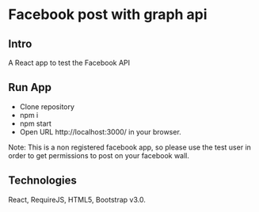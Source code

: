 # Facebook post with graph api

Intro
---------------------------
A React app to test the Facebook API

Run App
---------------------------
  - Clone repository
  - npm i
  - npm start
  - Open URL http://localhost:3000/ in your browser.
  
  Note: This is a non registered facebook app, so please use the test user in order to get permissions to post on your facebook wall.

Technologies
---------------------------
React, RequireJS, HTML5, Bootstrap v3.0.
